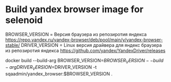 # Build yandex browser image for selenoid

BROWSER_VERSION = Версия браузера из репозиротия яндекса https://repo.yandex.ru/yandex-browser/deb/pool/main/y/yandex-browser-stable/
DRIVER_VERSION = Linux версия драйвера для яндекс браузера из репозиротия яндекса https://github.com/yandex/YandexDriver/releases

docker build --build-arg BROWSER_VERSION=$BROWSER_VERSION --build-arg DRIVER_VERSION=$DRIVER_VERSION -t sqaadmin/yandex_browser:$BROWSER_VERSION .
